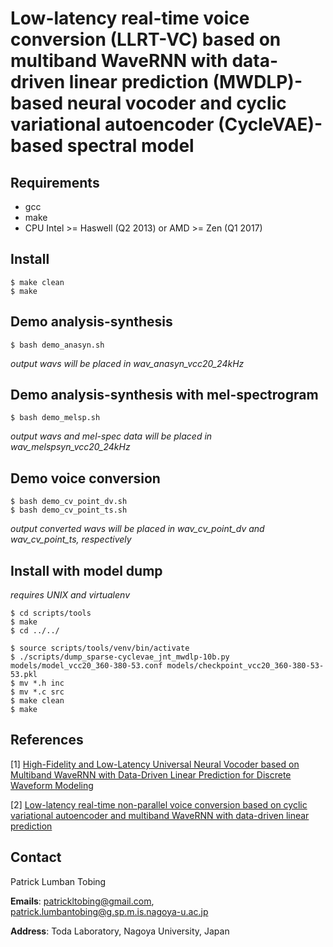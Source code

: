 # Low-latency real-time voice conversion (LLRT-VC) based on multiband WaveRNN with data-driven linear prediction (MWDLP)-based neural vocoder and cyclic variational autoencoder (CycleVAE)-based spectral model


## Requirements

* gcc
* make
* CPU Intel >= Haswell (Q2 2013) or AMD >= Zen (Q1 2017)



## Install

```
$ make clean
$ make
```


## Demo analysis-synthesis

```
$ bash demo_anasyn.sh
```

*output wavs will be placed in wav_anasyn_vcc20_24kHz*



## Demo analysis-synthesis with mel-spectrogram

```
$ bash demo_melsp.sh
```

*output wavs and mel-spec data will be placed in wav_melspsyn_vcc20_24kHz*



## Demo voice conversion

```
$ bash demo_cv_point_dv.sh
$ bash demo_cv_point_ts.sh
```

*output converted wavs will be placed in wav_cv_point_dv and wav_cv_point_ts, respectively*



## Install with model dump

*requires UNIX and virtualenv*

```
$ cd scripts/tools
$ make
$ cd ../../
```

```
$ source scripts/tools/venv/bin/activate
$ ./scripts/dump_sparse-cyclevae_jnt_mwdlp-10b.py models/model_vcc20_360-380-53.conf models/checkpoint_vcc20_360-380-53-53.pkl
$ mv *.h inc
$ mv *.c src
$ make clean
$ make
```


## References

[1] [High-Fidelity and Low-Latency Universal Neural Vocoder based on Multiband WaveRNN with Data-Driven Linear Prediction for Discrete Waveform Modeling](https://arxiv.org/abs/2105.09856.pdf)

[2] [Low-latency real-time non-parallel voice conversion based on cyclic variational autoencoder and multiband WaveRNN with data-driven linear prediction](https://arxiv.org/pdf/2105.09858.pdf)



## Contact

Patrick Lumban Tobing

**Emails**: patrickltobing@gmail.com, patrick.lumbantobing@g.sp.m.is.nagoya-u.ac.jp

**Address**: Toda Laboratory, Nagoya University, Japan
